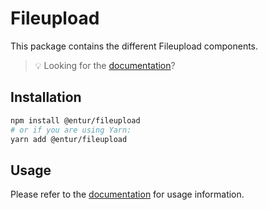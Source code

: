 # Fileupload

This package contains the different Fileupload components.

> 💡 Looking for the [documentation](https://design.entur.org/komponenter/)?

## Installation

```sh
npm install @entur/fileupload
# or if you are using Yarn:
yarn add @entur/fileupload
```

## Usage

Please refer to the [documentation](https://design.entur.org/komponenter/) for usage information.
